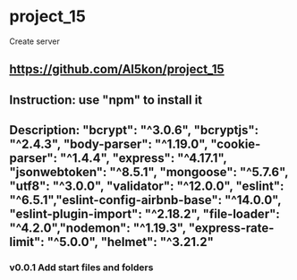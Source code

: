 # project_15
Create server
## https://github.com/Al5kon/project_15

## Instruction: use "npm" to install it

## Description: "bcrypt": "^3.0.6", "bcryptjs": "^2.4.3", "body-parser": "^1.19.0", "cookie-parser": "^1.4.4", "express": "^4.17.1", "jsonwebtoken": "^8.5.1", "mongoose": "^5.7.6", "utf8": "^3.0.0", "validator": "^12.0.0", "eslint": "^6.5.1","eslint-config-airbnb-base": "^14.0.0", "eslint-plugin-import": "^2.18.2", "file-loader": "^4.2.0","nodemon": "^1.19.3", "express-rate-limit": "^5.0.0", "helmet": "^3.21.2"
### v0.0.1 Add start files and folders
